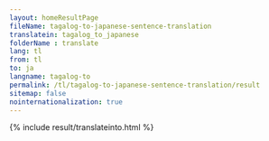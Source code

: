 ```yaml
---
layout: homeResultPage
fileName: tagalog-to-japanese-sentence-translation
translatein: tagalog_to_japanese
folderName : translate
lang: tl
from: tl
to: ja
langname: tagalog-to
permalink: /tl/tagalog-to-japanese-sentence-translation/result
sitemap: false
nointernationalization: true
---
```

{% include result/translateinto.html %}

<script src="/js/result/translation.js" data-foldername="{{page.folderName}}" data-lang="{{page.lang}}"></script>

